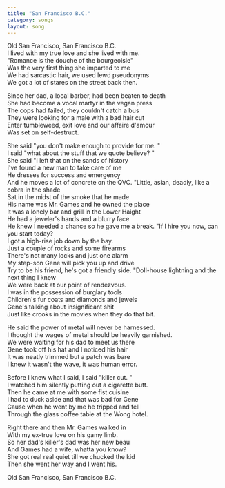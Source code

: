 ```yaml
---
title: "San Francisco B.C."
category: songs
layout: song
---
```


Old San Francisco, San Francisco B.C.  
I lived with my true love and she lived with me.  
"Romance is the douche of the bourgeoisie"  
Was the very first thing she imparted to me  
We had sarcastic hair, we used lewd pseudonyms  
We got a lot of stares on the street back then.

Since her dad, a local barber, had been beaten to death  
She had become a vocal martyr in the vegan press  
The cops had failed, they couldn't catch a bus  
They were looking for a male with a bad hair cut  
Enter tumbleweed, exit love and our affaire d'amour  
Was set on self-destruct.

She said "you don't make enough to provide for me. "  
I said "what about the stuff that we quote believe? "  
She said "I left that on the sands of history  
I've found a new man to take care of me  
He dresses for success and emergency  
And he moves a lot of concrete on the QVC. "Little, asian, deadly, like a cobra in the shade  
Sat in the midst of the smoke that he made  
His name was Mr. Games and he owned the place  
It was a lonely bar and grill in the Lower Haight  
He had a jeweler's hands and a blurry face  
He knew I needed a chance so he gave me a break. "If I hire you now, can you start today?  
I got a high-rise job down by the bay.  
Just a couple of rocks and some firearms  
There's not many locks and just one alarm  
My step-son Gene will pick you up and drive  
Try to be his friend, he's got a friendly side. "Doll-house lightning and the next thing I knew  
We were back at our point of rendezvous.  
I was in the possession of burglary tools  
Children's fur coats and diamonds and jewels  
Gene's talking about insignificant shit  
Just like crooks in the movies when they do that bit.

He said the power of metal will never be harnessed.  
I thought the wages of metal should be heavily garnished.  
We were waiting for his dad to meet us there  
Gene took off his hat and I noticed his hair  
It was neatly trimmed but a patch was bare  
I knew it wasn't the wave, it was human error.

Before I knew what I said, I said "killer cut. "  
I watched him silently putting out a cigarette butt.  
Then he came at me with some fist cuisine  
I had to duck aside and that was bad for Gene  
Cause when he went by me he tripped and fell  
Through the glass coffee table at the Wong hotel.

Right there and then Mr. Games walked in  
With my ex-true love on his gamy limb.  
So her dad's killer's dad was her new beau  
And Games had a wife, whatta you know?  
She got real real quiet till we chucked the kid  
Then she went her way and I went his.

Old San Francisco, San Francisco B.C.
